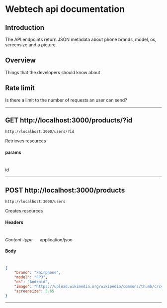 # Webtech api documentation

## Introduction
The API endpoints return JSON metadata about phone brands, model, os, screensize and a picture.

## Overview
Things that the developers should know about

## Rate limit
Is there a limit to the number of requests an user can send?

---

## GET http://localhost:3000/products/?id


    http://localhost:3000/users/?id
Retrieves resources
#### params
#
id

---

## POST http://localhost:3000/products

    http://localhost:3000/users
Creates resources

#### Headers
#
*Content-type* &nbsp;&nbsp;&nbsp;&nbsp; application/json

#### Body
#
```json
{
    "brand": "Fairphone",
    "model": "FP3",
    "os": "Android",
    "image": "https://upload.wikimedia.org/wikipedia/commons/thumb/c/c4/Fairphone_3_modules_on_display.jpg/320px-Fairphone_3_modules_on_display.jpg",
    "screensize": 5.65
}
```

---
